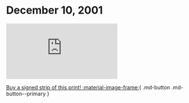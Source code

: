 # December 10, 2001

![](https://www.achewood.com/comic.php?date=12102001)

[Buy a signed strip of this print! :material-image-frame:](https://achewood-holiday-pop-up.myshopify.com/products/strip#12102001){ .md-button .md-button--primary }
